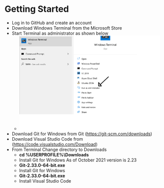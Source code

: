 # Getting Started
- Log in to GitHub and create an account
- Download Windows Terminal from the Microsoft Store
- Start Terminal as administrator as shown below
    - ![picture alt](https://github.com/naz-hage/GettingStarted/blob/main/images/TerminalAsAdmin.png)
- Download Git for Windows from Git (https://git-scm.com/downloads)
- Download Visual Studio Code from (https://code.visualstudio.com/Download)
- From Terminal Change directory to Downloads
    - **cd %USERPROFILE%\Downloads**
    - Install Git for Windows As of October 2021 version is 2.23
    - **Git-2.33.0-64-bit.exe**
    - Install Git for Windows
    - **Git-2.33.0-64-bit.exe**
    - Install Visual Studio Code
	 
	
